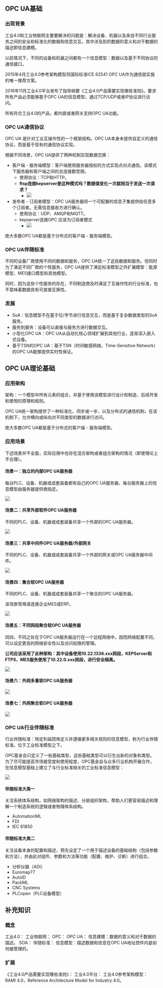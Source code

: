 ## OPC UA基础

### 出现背景

工业4.0和工业物联网主要要解决的问题是：解决设备、机器以及来自不同行业服务之间的安全和标准化的数据和信息交互。其中涉及到的数据的意义和对于数据的描述即信息建模。

以前情况下，不同的设备和机器之间都有一个信息模型：数据以及基于不同协议的通信接口。

2015年4月工业4.0参考架构模型将国际标准ICE 62541 OPC UA作为通信层实施的唯一推荐方案。

2016年11月工业4.0平台发布了指导纲要《工业4.0产品需要实现哪些准则》。要求所有产品必须能够基于OPC UA的信息模型，通过TCP/UDP或者IP协议进行访问。

所有符合工业4.0的产品，都内嵌或者网关支持OPC UA功能。

### OPC UA通信协议

OPC UA 是针对工业互操作性的一个框架结构。OPC UA本身未提供自定义的通信协议，而是基于现有的通信协议实现。

根据不同场景，OPC UA提供了两种机制实现数据交换：

- 客户端 - 服务端模型：客户端使用服务器授权的方式实现点对点通信。该模式下服务器和客户端之间的总连接数受限。
	- 使用协议：TCP和HTTP。
	- **ftsp连接kepserver是这种模式吗？数据值变化一次就相当于发送一次请求？**
		- ![](attachments/20230414173833.png)
- 发布者 - 订阅者模型：OPC UA服务器将一个可配置的信息子集提供给任意多个订阅者。无需信息接收方进行确认。
	- 使用协议：UDP、AMQP和MQTT。
	- kepserver连接OPC 应该为订阅者模式
		- ![](attachments/20230414173744.png)

绝大多数OPC UA都是基于分布式的客户端 - 服务端模型。

### OPC UA伴随标准

不同的设备厂商使用不同的数据和服务，OPC UA统一了这些数据和服务。但同时为了满足不同厂商的个性服务，OPC UA提供了满足标准模型之外扩展模型：能源模型、MES接口模型和其他模型。

同时，因为这些个性服务的存在，不同制造商及时满足了互操作性的行业标准，也不意味着数据具有可直接互换性。

### 发展

- SoA：信息模型不在基于位/字节进行信息交互，而是基于复杂数据类型的SoA服务。
- 服务到服务：设备可以直接与服务方进行数据交互。
- 小型化OPC UA：OPC UA从自动化核心领域扩展到其他行业，逐渐深入嵌入式设备。
- 基于TSN的OPC UA：基于TSN（时间敏感网络，Time-Sensitive Network）的OPC UA能够提供实时性保证。

## OPC UA理论基础

### 应用架构

架构：一个模型中所有元素的组合，并基于使用该模型进行设计和制造、后续开发和使用的原理和规则。

OPC UA统一架构提供了一种标准化、同步或一步，以及分布式的通信机制，在该机制下，允许横向或纵向对不同类型的数据进行访问。

绝大多数OPC UA都是基于分布式的客户端 - 服务端模型。

### 应用场景

下述场景并不全面，实际应用中也存在混合架构或者组合架构的情况（即使理论上不合理）。

#### 场景一：独立的内部OPC UA服务器

每台PLC、设备、机器或成套装备都有自己的OPC UA服务器，每台服务器上的信息模型由服务器提供商指定。

![](attachments/20230402212018.png)

#### 场景二：共享外部软件OPC UA服务器

不同的PLC、设备、机器或成套装备共享一个外部的OPC UA服务器。

![](attachments/20230402212257.png)

#### 场景三：共享中间件OPC UA服务器/外部网关

不同的PLC、设备、机器或成套装备共享一个外部的网关或OPC UA服务器中间件。

![](attachments/20230402212422.png)

#### 场景四：集合软OPC UA服务器

不同的PLC、设备、机器或成套装备共享一个聚合的OPC UA服务器。

该场景常用语连接企业MES或ERP。

![](attachments/20230402212620.png)

#### 场景五：不同网段聚合软OPC UA服务器

同四，不同之处在于OPC UA服务器运行在一个远程网络中，因而网络配置不同，可以设定更高的网络安全性以及访问权限的管理。

**公司应该采用了此种架构：其中设备使用10.22.1336.xxx网段，KEPServer和FTPS、MES服务使用了10.22.0.xxx网段，进行安全隔离。**

![](attachments/20230402212800.png)

#### 场景六：外网多重软OPC UA服务器

![](attachments/20230402213029.png)

#### 场景七：外网聚合软OPC UA服务器

![](attachments/20230402213420.png)

### OPC UA行业伴随标准

行业伴随标准：特定利益团体定义并遵循更多相关规则的信息模型，称为行业伴随标准。位于工业标准模型之下。

OPC基金会只定义了一些基础类型，这些基础类型可以衍生出新的对象和类型。为了尽可能提高市场接受度和使用程度，OPC基金会与众多行业机构开展合作，在信息模型基础上建立了与行业标准相关的工业标准信息模型：

![](attachments/20230402213720.png)

#### 伴随标准大类一

关注系统体系结构，如网络架构的描述、分层组织架构，帮助人们更容易描述和理解一个制造系统的逻辑或者物理体系结构。

- AutomationML
- FDI
- IEC 61850

#### 伴随标准大类二

关注设备本身的配置和描述，预先设定了一个用于描述设备的基础结构（包括参数和方法），并由此对组件、参数和方法等功能（配置、维护、诊断）进行组合。

- 分析仪器（ADI）
- Euromap77
- AutoID
- PackML
- CNC Systems
- PLCopen（PLC设备模型）

## 补充知识

### 概念

工业4.0：
工业物联网：
OPC：
OPC UA：
信息建模：数据的意义和对于数据的描述。
SOA：
伴随标准：
信息模型：描述数据和信息在OPC UA地址控件内是如何被管理的。

### 扩展

《工业4.0产品需要实现哪些准则》：
工业4.0平台：
工业4.0参考架构模型：RAMI 4.0，Reference Architecture Model for Industry 4.0。
